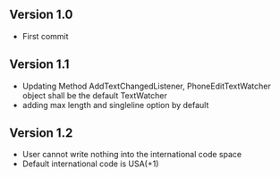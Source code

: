 Version 1.0
------------
* First commit

Version 1.1
-----------
* Updating Method AddTextChangedListener, PhoneEditTextWatcher object shall be the default TextWatcher
* adding max length and singleline option by default

Version 1.2
-----------
* User cannot write nothing into the international code space
* Default international code is USA(+1)